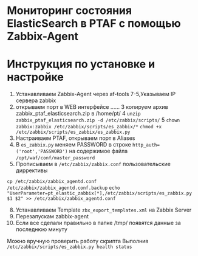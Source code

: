 # Мониторинг состояния ElasticSearch в PTAF с помощью Zabbix-Agent
# Инструкция по установке и настройке
1. Устанавливаем Zabbix-Agent через af-tools 7-5,Указываем IP сервера zabbix
2. открываем порт в WEB интерфейсе ......
3 копируем архив zabbix_ptaf_elasticsearch.zip в /home/pt/
4 `unzip zabbix_ptaf_elasticsearch.zip -d /etc/zabbix/scripts/`
5 `chown zabbix:zabbix /etc/zabbix/scripts/es_zabbix/*`
`chmod +x  /etc/zabbix/scripts/es_zabbix/es_zabbix.py`
6. Настраиваем PTAF, открываем порт в Aliases
7. В `es_zabbix.py` меняем PASSWORD  в строке `http_auth=('root','PASSWORD')` на содержимое файла `/opt/waf/conf/master_password`
8. Прописываем в `/etc/zabbix/zabbix.conf` пользовательские диррективы

`cp /etc/zabbix/zabbix_agentd.conf /etc/zabbix/zabbix_agentd.conf.backup`
`echo "UserParameter=pt_elastic_zabbix[*],/etc/zabbix/scripts/es_zabbix.py $1 $2" >> /etc/zabbix/zabbix_agentd.conf`

8. Устанавливаем Template `zbx_export_templates.xml` на Zabbix Server
9. Перезапускам zabbix-agent
10. Если все сделали правильно в папке /tmp/ появятся данные за последнюю минуту

Можно вручную проверить работу скрипта 
Выполнив 
`/etc/zabbix/scripts/es_zabbix.py health status`
